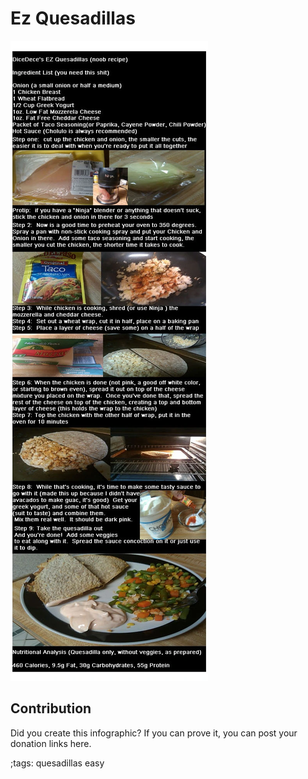 # Ez Quesadillas

![](fitpics/ez-quesadillas.webp)

## Contribution

Did you create this infographic? If you can prove it, you can post your donation links here. 

;tags: quesadillas easy

